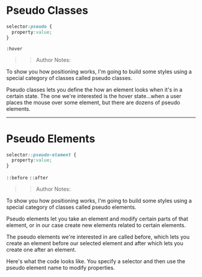 # Pseudo Classes

```css
selector:pseudo {
  property:value;
}
```

<code class="fragment">:hover</code>

> > Author Notes:

To show you how positioning works, I'm going to build some styles using a special category of classes called pseudo classes.

Pseudo classes lets you define the how an element looks when it's in a certain state. The one we're interested is the hover state...when a user places the mouse over some element, but there are dozens of pseudo elements.




---

# Pseudo Elements

```css
selector::pseudo-element {
  property:value;
}
```

<code class="fragment">::before</code> <code class="fragment">::after</code>

> > Author Notes:

To show you how positioning works, I'm going to build some styles using a special category of classes called pseudo elements.

Pseudo elements let you take an element and modify certain parts of that element, or in our case create new elements related to certain elements.

The pseudo elements we're interested in are called before, which lets you create an element before our selected element and after which lets you create one after an element.

Here's what the code looks like. You specify a selector and then use the pseudo element name to modify properties.
